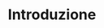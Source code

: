 ---
title: Introduzione
menu:
  sidebar:
    name: Introduzione
    identifier: introduction
    parent: progress
    weight: 10
---